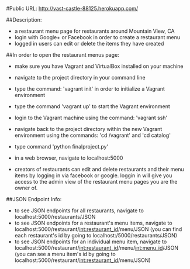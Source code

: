 #Public URL: http://vast-castle-88125.herokuapp.com/

##Description:
  - a restaurant menu page for restaurants around Mountain View, CA
  - login with Google+ or Facebook in order to create a restaurant menu
  - logged in users can edit or delete the items they have created

##In order to open the restaurant menus page:

- make sure you have Vagrant and VirtualBox installed on your machine
- navigate to the project directory in your command line
- type the command: 'vagrant init' in order to initialize a Vagrant
  environment
- type the command 'vagrant up' to start the Vagrant environment
- login to the Vagrant machine using the command: 'vagrant ssh'

- navigate back to the project directory within the new
  Vagrant environment using the commands: 'cd /vagrant'
  and 'cd catalog'

- type command 'python finalproject.py'
- in a web browser, navigate to localhost:5000

- creators of restaurants can edit and delete restaurants and
  their menu items by logging in via facebook or google.
  loggin in will give you access to the admin view of the
  restaurant menu pages you are the owner of.

##JSON Endpoint Info:

- to see JSON endpoints for all restaurants,
  navigate to localhost:5000/restaurants/JSON
- to see JSON endpoints for a restaurant's menu items,
  navigate to localhost:5000/restaurant/<int:restaurant_id>/menu/JSON
  (you can find each restaurant's id by going to
  localhost:/5000/restaurants/JSON)
- to see JSON endpoints for an individual menu item,
  navigate to localhost:5000/restaurant/<int:restaurant_id>/menu/<int:menu_id>/JSON
  (you can see a menu item's id by going to
  localhost:5000/restaurant/<int:restaurant_id>/menu/JSON)
